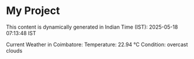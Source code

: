 # My Project

This content is dynamically generated in Indian Time (IST): 2025-05-18 07:13:48 IST


Current Weather in Coimbatore:
Temperature: 22.94 °C
Condition: overcast clouds
